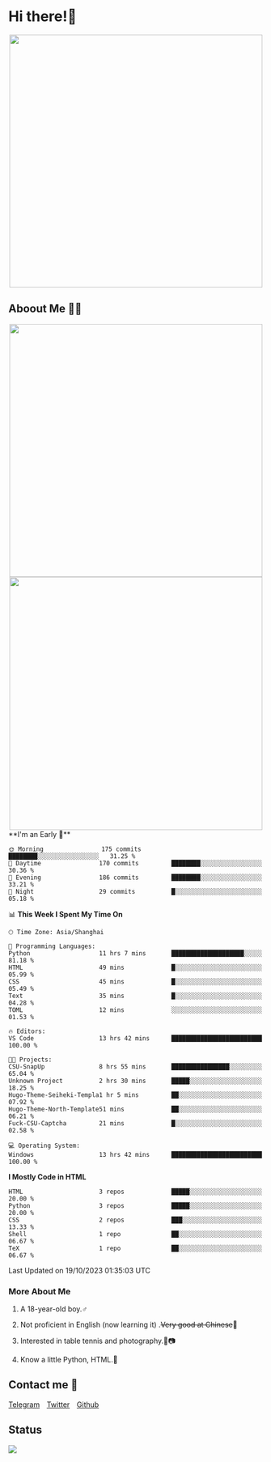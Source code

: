 # Hi there!🎉

<div align=center><img src="https://count.getloli.com/get/@Cicada000?theme=moebooru" width=500px></div>

## Aboout Me 👀💦

<div align=center>
<img src="https://github-readme-stats.vercel.app/api?username=Cicada000&show_icons=true&theme=tokyonight" width=500px>
<br>
<img src="https://github-readme-stats.vercel.app/api/top-langs/?username=Cicada000&show_icons=true&theme=tokyonight&layout=compact" width=500px>
</div>
<!--START_SECTION:waka-->
**I'm an Early 🐤** 

```text
🌞 Morning                175 commits         ████████░░░░░░░░░░░░░░░░░   31.25 % 
🌆 Daytime                170 commits         ████████░░░░░░░░░░░░░░░░░   30.36 % 
🌃 Evening                186 commits         ████████░░░░░░░░░░░░░░░░░   33.21 % 
🌙 Night                  29 commits          █░░░░░░░░░░░░░░░░░░░░░░░░   05.18 % 
```


📊 **This Week I Spent My Time On** 

```text
🕑︎ Time Zone: Asia/Shanghai

💬 Programming Languages: 
Python                   11 hrs 7 mins       ████████████████████░░░░░   81.18 % 
HTML                     49 mins             █░░░░░░░░░░░░░░░░░░░░░░░░   05.99 % 
CSS                      45 mins             █░░░░░░░░░░░░░░░░░░░░░░░░   05.49 % 
Text                     35 mins             █░░░░░░░░░░░░░░░░░░░░░░░░   04.28 % 
TOML                     12 mins             ░░░░░░░░░░░░░░░░░░░░░░░░░   01.53 % 

🔥 Editors: 
VS Code                  13 hrs 42 mins      █████████████████████████   100.00 % 

🐱‍💻 Projects: 
CSU-SnapUp               8 hrs 55 mins       ████████████████░░░░░░░░░   65.04 % 
Unknown Project          2 hrs 30 mins       █████░░░░░░░░░░░░░░░░░░░░   18.25 % 
Hugo-Theme-Seiheki-Templa1 hr 5 mins         ██░░░░░░░░░░░░░░░░░░░░░░░   07.92 % 
Hugo-Theme-North-Template51 mins             ██░░░░░░░░░░░░░░░░░░░░░░░   06.21 % 
Fuck-CSU-Captcha         21 mins             █░░░░░░░░░░░░░░░░░░░░░░░░   02.58 % 

💻 Operating System: 
Windows                  13 hrs 42 mins      █████████████████████████   100.00 % 
```

**I Mostly Code in HTML** 

```text
HTML                     3 repos             █████░░░░░░░░░░░░░░░░░░░░   20.00 % 
Python                   3 repos             █████░░░░░░░░░░░░░░░░░░░░   20.00 % 
CSS                      2 repos             ███░░░░░░░░░░░░░░░░░░░░░░   13.33 % 
Shell                    1 repo              ██░░░░░░░░░░░░░░░░░░░░░░░   06.67 % 
TeX                      1 repo              ██░░░░░░░░░░░░░░░░░░░░░░░   06.67 % 
```




 Last Updated on 19/10/2023 01:35:03 UTC
<!--END_SECTION:waka-->

### More About Me

1. A 18-year-old boy.♂

2. Not proficient in English (now learning it) .~~Very good at Chinese~~🤣

3. Interested in table tennis and photography.🏓📷

4. Know a little Python, HTML.🐍


## Contact me 💬

[Telegram](https://t.me/CicadaLYW)&emsp;[Twitter](https://twitter.com/Cicada0001)&emsp;[Github](https://github.com/Cicada000)

## Status
<img src="https://weather-icon.journeyad.repl.co/@hangzhou?v=1" align="left">







